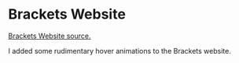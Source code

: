 Brackets Website
===========

[Brackets Website source.](https://brackets.io)

I added some rudimentary hover animations to the Brackets website.
